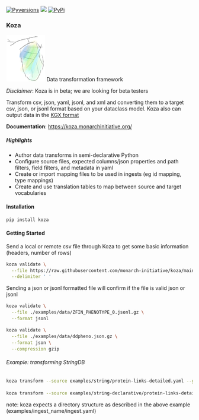 [![Pyversions](https://img.shields.io/pypi/pyversions/koza.svg)](https://pypi.python.org/pypi/koza)
![](https://github.com/monarch-initiative/koza/actions/workflows/build.yml/badge.svg)
[![PyPi](https://img.shields.io/pypi/v/koza.svg)](https://pypi.python.org/pypi/koza)

### Koza

![pupa](docs/img/pupa.png) Data transformation framework

_Disclaimer_: Koza is in beta; we are looking for beta testers

Transform csv, json, yaml, jsonl, and xml and converting them to a target
csv, json, or jsonl format based on your dataclass model. Koza also can output
data in the [KGX format](https://github.com/biolink/kgx/blob/master/specification/kgx-format.md#kgx-format-as-tsv)

**Documentation**: https://koza.monarchinitiative.org/

##### Highlights

- Author data transforms in semi-declarative Python
- Configure source files, expected columns/json properties and path filters, field filters, and metadata in yaml
- Create or import mapping files to be used in ingests (eg id mapping, type mappings)
- Create and use translation tables to map between source and target vocabularies

#### Installation

```
pip install koza
```

#### Getting Started

Send a local or remote csv file through Koza to get some basic information (headers, number of rows)

```bash
koza validate \
  --file https://raw.githubusercontent.com/monarch-initiative/koza/main/examples/data/string.tsv \
  --delimiter ' '
```

Sending a json or jsonl formatted file will confirm if the file is valid json or jsonl

```bash
koza validate \
  --file ./examples/data/ZFIN_PHENOTYPE_0.jsonl.gz \
  --format jsonl
```

```bash
koza validate \
  --file ./examples/data/ddpheno.json.gz \
  --format json \
  --compression gzip
```

###### Example: transforming StringDB

```bash
koza transform --source examples/string/protein-links-detailed.yaml --global-table examples/translation_table.yaml

koza transform --source examples/string-declarative/protein-links-detailed.yaml --global-table examples/translation_table.yaml
```
note: koza expects a directory structure as described in the above example (examples/ingest_name/ingest.yaml)
